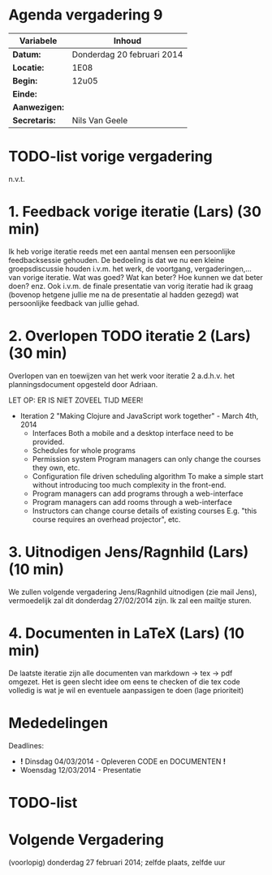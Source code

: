 # Agenda vergadering 9

Variabele				  |Inhoud
---			    		  |---
**Datum:**        |Donderdag 20 februari 2014
**Locatie:**      |1E08
**Begin:**        |12u05
**Einde:**        |
**Aanwezigen:**   |
**Secretaris:**   |Nils Van Geele


# TODO-list vorige vergadering
n.v.t.

# 1. Feedback vorige iteratie (Lars) (30 min)
Ik heb vorige iteratie reeds met een aantal mensen een persoonlijke feedbacksessie gehouden. De bedoeling is dat we nu een kleine groepsdiscussie houden i.v.m. het werk, de voortgang, vergaderingen,... van vorige iteratie. Wat was goed? Wat kan beter? Hoe kunnen we dat beter doen? enz.
Ook i.v.m. de finale presentatie van vorig iteratie had ik graag (bovenop hetgene jullie me na de presentatie al hadden gezegd) wat persoonlijke feedback van jullie gehad.

# 2. Overlopen TODO iteratie 2 (Lars) (30 min)
Overlopen van en toewijzen van het werk voor iteratie 2 a.d.h.v. het planningsdocument opgesteld door Adriaan.

LET OP: ER IS NIET ZOVEEL TIJD MEER!

* Iteration 2 "Making Clojure and JavaScript work together" - March 4th, 2014
  * Interfaces
    Both a mobile and a desktop interface need to be provided.
  * Schedules for whole programs
  * Permission system
    Program managers can only change the courses they own, etc.
  * Configuration file driven scheduling algorithm
    To make a simple start without introducing too much complexity in the
    front-end.
  * Program managers can add programs through a web-interface
  * Program managers can add rooms through a web-interface
  * Instructors can change course details of existing courses
    E.g. "this course requires an overhead projector", etc.


# 3. Uitnodigen Jens/Ragnhild (Lars) (10 min)
We zullen volgende vergadering Jens/Ragnhild uitnodigen (zie mail Jens), vermoedelijk zal dit donderdag 27/02/2014 zijn. Ik zal een mailtje sturen.

# 4. Documenten in LaTeX (Lars) (10 min)
De laatste iteratie zijn alle documenten van markdown -> tex -> pdf omgezet. Het is geen slecht idee om eens te checken of die tex code volledig is wat je wil en eventuele aanpassigen te doen (lage prioriteit)


# Mededelingen

Deadlines:
 * **!** Dinsdag 04/03/2014 - Opleveren CODE en DOCUMENTEN **!**
 * Woensdag 12/03/2014 - Presentatie

# TODO-list

# Volgende Vergadering
(voorlopig) donderdag 27 februari 2014; zelfde plaats, zelfde uur
